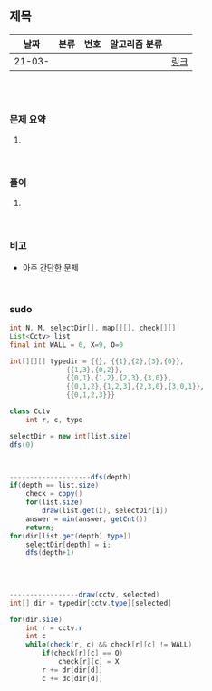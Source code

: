 ## 제목

| 날짜   | 분류 | 번호 | 알고리즘 분류 |                                          |
| ------ | ---- | ---- | ------------- | ---------------------------------------- |
| 21-03- |     |      |               | [링크](https://www.acmicpc.net/problem/) |


<br/><br/>

### 문제 요약 

1. 


<br/>

### 풀이

1. 


<br/>

### 비고

- 아주 간단한 문제


<br/>

### sudo

```java
int N, M, selectDir[], map[][], check[][]
List<Cctv> list 
final int WALL = 6, X=9, O=0

int[][][] typedir = {{}, {{1},{2},{3},{0}},
			  {{1,3},{0,2}},
			  {{0,1},{1,2},{2,3},{3,0}},
			  {{0,1,2},{1,2,3},{2,3,0},{3,0,1}},
			  {{0,1,2,3}}}

class Cctv
	int r, c, type

selectDir = new int[list.size]
dfs(0)



--------------------dfs(depth)
if(depth == list.size)
	check = copy()
	for(list.size)
		draw(list.get(i), selectDir[i])
	answer = min(answer, getCnt())
	return;
for(dir[list.get(depth).type])
	selectDir[depth] = i;
	dfs(depth+1)
	
	
	

-----------------draw(cctv, selected)
int[] dir = typedir[cctv.type][selected]

for(dir.size)
	int r = cctv.r 
	int c
	while(check(r, c) && check[r][c] != WALL)
		if(check[r][c] == O)
			check[r][c] = X
		r += dr[dir[d]]
		c += dc[dir[d]]
```